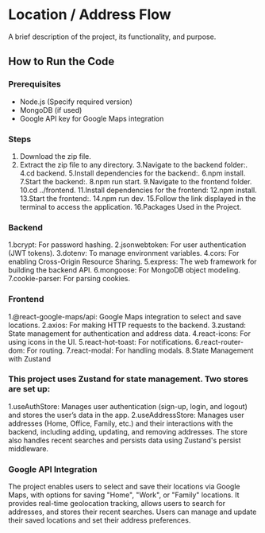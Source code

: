 # Location / Address Flow

A brief description of the project, its functionality, and purpose.

## How to Run the Code

### Prerequisites
- Node.js (Specify required version)
- MongoDB (if used)
- Google API key for Google Maps integration

### Steps
1. Download the zip file.
2. Extract the zip file to any directory.
3.Navigate to the backend folder:.
4.cd backend.
5.Install dependencies for the backend:.
6.npm install.
7.Start the backend:.
8.npm run start.
9.Navigate to the frontend folder.
10.cd ../frontend.
11.Install dependencies for the frontend:
12.npm install.
13.Start the frontend:.
14.npm run dev.
15.Follow the link displayed in the terminal to access the application.
16.Packages Used in the Project.

### Backend
1.bcrypt: For password hashing.
2.jsonwebtoken: For user authentication (JWT tokens).
3.dotenv: To manage environment variables.
4.cors: For enabling Cross-Origin Resource Sharing.
5.express: The web framework for building the backend API.
6.mongoose: For MongoDB object modeling.
7.cookie-parser: For parsing cookies.

### Frontend
1.@react-google-maps/api: Google Maps integration to select and save locations.
2.axios: For making HTTP requests to the backend.
3.zustand: State management for authentication and address data.
4.react-icons: For using icons in the UI.
5.react-hot-toast: For notifications.
6.react-router-dom: For routing.
7.react-modal: For handling modals.
8.State Management with Zustand

### This project uses Zustand for state management. Two stores are set up:

1.useAuthStore: Manages user authentication (sign-up, login, and logout) and stores the user’s data in the app.
2.useAddressStore: Manages user addresses (Home, Office, Family, etc.) and their interactions with the backend, including adding, updating, and removing addresses. The store also handles recent searches and persists data using Zustand's persist middleware.

### Google API Integration

The project enables users to select and save their locations via Google Maps, with options for saving "Home", "Work", or "Family" locations. It provides real-time geolocation tracking, allows users to search for addresses, and stores their recent searches. Users can manage and update their saved locations and set their address preferences.

